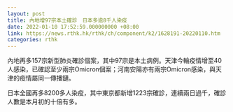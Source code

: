 ```yaml
---
layout: post
title: 內地增97宗本土確診　日本多逾8千人染疫
date: 2022-01-10 17:52:59.000000000 +08:00
link: https://news.rthk.hk/rthk/ch/component/k2/1628191-20220110.htm
categories: rthk
---
```


內地再多157宗新型肺炎確診個案，其中97宗是本土病例。天津今輪疫情增至40人感染，已確認至少兩宗Omicron個案；河南安陽亦有兩宗Omicron感染，與天津的疫情屬同一傳播鏈。

日本全國再多8200多人染疫，其中東京都新增1223宗確診，連續兩日過千，確診人數是本月初的十倍有多。
